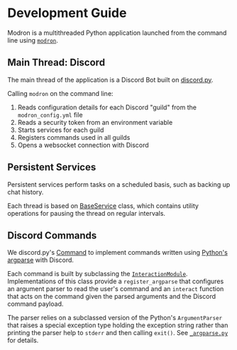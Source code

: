 # Development Guide

Modron is a multithreaded Python application launched from the command line using [`modron`](../modron/app.py).

## Main Thread: Discord

The main thread of the application is a Discord Bot built on [discord.py](https://discordpy.readthedocs.io/en/stable/intro.html).

Calling `modron` on the command line:

1. Reads configuration details for each Discord "guild" from the `modron_config.yml` file
1. Reads a security token from an environment variable
1. Starts services for each guild
1. Registers commands used in all guilds
1. Opens a websocket connection with Discord

## Persistent Services

Persistent services perform tasks on a scheduled basis, such as backing up chat history. 

Each thread is based on [BaseService](../modron/services/__init__.py) class,
which contains utility operations for pausing the thread on regular intervals.

<!--- todo (wardlt): Make the threads read configuration *entirely* from config or
*entirely* from the __init__.py. Having half/half seems confusing -->

## Discord Commands

We discord.py's [Command](https://discordpy.readthedocs.io/en/stable/ext/commands/commands.html) 
to implement commands written using [Python's argparse](https://docs.python.org/3/library/argparse.html) with Discord.

Each command is built by subclassing the [`InteractionModule`](../modron/interact/base.py).
Implementations of this class provide a `register_argparse` that configures
an argument parser to read the user's command and an `interact` function 
that acts on the command given the parsed arguments and the Discord command payload. 

The parser relies on a subclassed version of the Python's
`ArgumentParser` that raises a special exception type holding the exception 
string rather than printing the parser help to `stderr` and
then calling `exit()`.
See [`_argparse.py`](../modron/interact/_argparse.py) for details.
